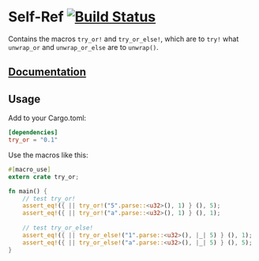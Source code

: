 # Self-Ref [![Build Status](https://travis-ci.org/Mixthos/try_or.svg?branch=master)](https://travis-ci.org/Mixthos/try_or)

Contains the macros `try_or!` and `try_or_else!`, which are to `try!` what `unwrap_or` and `unwrap_or_else` are to `unwrap()`.

## [Documentation](http://mixthos.github.com/try_or)

## Usage

Add to your Cargo.toml:

```toml
[dependencies]
try_or = "0.1"
```

Use the macros like this:

```rust
#[macro_use]
extern crate try_or;

fn main() {
	// test try_or!
	assert_eq!({ || try_or!("5".parse::<u32>(), 1) } (), 5);
	assert_eq!({ || try_or!("a".parse::<u32>(), 1) } (), 1);
	
	// test try_or_else!
	assert_eq!({ || try_or_else!("1".parse::<u32>(), |_| 5) } (), 1);
	assert_eq!({ || try_or_else!("a".parse::<u32>(), |_| 5) } (), 5);
}
```
